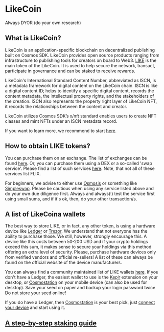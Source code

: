 # LikeCoin

Always DYOR (do your own research)

## What is LikeCoin?
LikeCoin is an application-specific blockchain on decentralized publishing built on Cosmos SDK. LikeCoin provides open source products ranging from infrastructure to publishing tools for creators on board to Web3. [LIKE](https://www.coingecko.com/en/coins/likecoin) is the main token of the LikeCoin. It is used to help secure the network, transact, participate in governance and can be staked to receive rewards.

LikeCoin's International Standard Content Number, abbreviated as ISCN, is a metadata framework for digital content on the LikeCoin chain. ISCN is like a digital content ID; helps to identify a specific digital content, records the content metadata, the intellectual property rights, and the stakeholders of the creation. ISCN also represents the property right layer of LikeCoin NFT, it records the relationships between the content and creator.

LikeCoin utilizes Cosmos SDK’s x/nft standard enables users to create NFT classes and mint NFTs under an ISCN metadata record.

If you want to learn more, we recommend to start [here](https://like.co/).

## How to obtain LIKE tokens?
You can purchase them on an exchange. The list of exchanges can be found [here](https://www.coingecko.com/en/coins/likecoin#markets). Or, you can purchase them using a DEX or a so-called 'swap service'. Please find a list of such services [here](https://github.com/serejandmyself/cryptowiki/blob/master/cryptowiki.md#no-kycaml). Note, that not all of these services list FLIX.

For beginners, we advise to either use [Osmosis](https://app.osmosis.zone/?from=USDC&to=LIKE) or something like [Simpleswap](https://simpleswap.io/). Please be cautious when using any service listed above and do your own due diligence first. Always and always(!) test the service first using small sums, and if it's ok, then, do your other transaction/s.

## A list of LikeCoina wallets
The best way to store LIKE, or in fact, any other token, is using a hardware device like [Ledger](https://www.ledger.com/) or [Trezor](https://trezor.io/). We understand that not everyone has the ability to purchase those. We still, however, strongly encourage this. A device like this costs between 50-200 USD and if your crypto holdings exceed this sum, it makes sense to secure your holdings via this method offering an extra level of security. Please, purchase hardware devices only from verified vendors and official re-sellers! A list of these can always be found on the official website of the device manufacturers.

You can always find a community maintained list of LIKE wallets [here](https://forum.cosmos.network/t/delegators-cosmos-tendermint-guides-wallets-explorers-tools/2168). If you don't have a Ledger, the easiest wallet to use is the [Keplr](https://chrome.google.com/webstore/detail/keplr/dmkamcknogkgcdfhhbddcghachkejeap?hl=en) extension on your desktop, or [Cosmostation](https://play.google.com/store/apps/details?id=wannabit.io.cosmostaion) on your mobile device (can also be used for desktop). Save your seed on paper and backup your login password twice. Do not store your seed online!

If you do have a Ledger, then [Cosmostation](https://www.cosmostation.io/) is your best pick, just [connect your device](https://wallet.cosmostation.io/) and start using it.

## [A step-by-step staking guide]()




